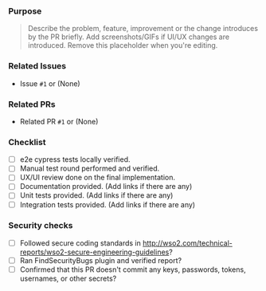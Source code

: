 ### Purpose
> Describe the problem, feature, improvement or the change introduces by the PR briefly. Add screenshots/GIFs if UI/UX changes are introduced. Remove this placeholder when you're editing.

### Related Issues
- Issue `#1` or (None)

### Related PRs
- Related PR `#1` or (None)

### Checklist
- [ ] e2e cypress tests locally verified.
- [ ] Manual test round performed and verified.
- [ ] UX/UI review done on the final implementation.
- [ ] Documentation provided. (Add links if there are any)
- [ ] Unit tests provided. (Add links if there are any)
- [ ] Integration tests provided. (Add links if there are any)

### Security checks
- [ ] Followed secure coding standards in http://wso2.com/technical-reports/wso2-secure-engineering-guidelines?
- [ ] Ran FindSecurityBugs plugin and verified report?
- [ ] Confirmed that this PR doesn't commit any keys, passwords, tokens, usernames, or other secrets?

